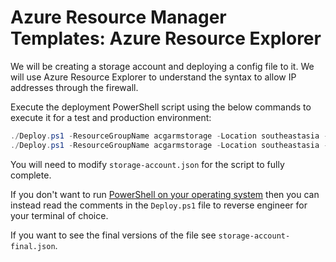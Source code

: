 # Azure Resource Manager Templates: Azure Resource Explorer

We will be creating a storage account and deploying a config file to it. We will use Azure Resource Explorer to understand the syntax to allow IP addresses through the firewall.

Execute the deployment PowerShell script using the below commands to execute it for a test and production environment:

```powershell
./Deploy.ps1 -ResourceGroupName acgarmstorage -Location southeastasia -Environment test
./Deploy.ps1 -ResourceGroupName acgarmstorage -Location southeastasia -Environment prod
```

You will need to modify `storage-account.json` for the script to fully complete.

If you don't want to run [PowerShell on your operating system](https://docs.microsoft.com/en-us/powershell/scripting/install/installing-powershell) then you can instead read the comments in the `Deploy.ps1` file to reverse engineer for your terminal of choice.

If you want to see the final versions of the file see `storage-account-final.json`.
